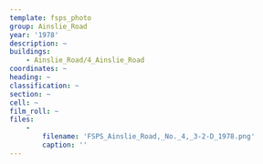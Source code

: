 ```yaml
---
template: fsps_photo
group: Ainslie_Road
year: '1978'
description: ~
buildings:
    - Ainslie_Road/4_Ainslie_Road
coordinates: ~
heading: ~
classification: ~
section: ~
cell: ~
film_roll: ~
files:
    -
        filename: 'FSPS_Ainslie_Road,_No._4,_3-2-D_1978.png'
        caption: ''
---
```

